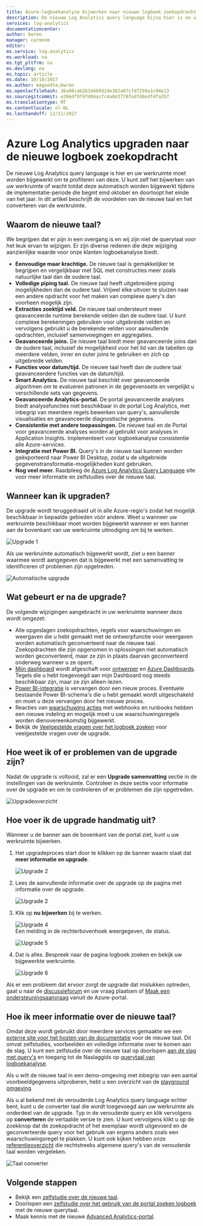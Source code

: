 ```yaml
---
title: Azure-logboekanalyse bijwerken naar nieuwe logboek zoekopdracht | Microsoft Docs
description: De nieuwe Log Analytics query language bijna hier is en u kunt deelnemen aan de openbare preview.  In dit artikel beschrijft de voordelen van de nieuwe taal en het converteren van de werkruimte.
services: log-analytics
documentationcenter: 
author: bwren
manager: carmonm
editor: 
ms.service: log-analytics
ms.workload: na
ms.tgt_pltfrm: na
ms.devlang: na
ms.topic: article
ms.date: 10/10/2017
ms.author: magoedte;bwren
ms.openlocfilehash: 36a08cab2b1d409d2de382a07cfd7259a1c94e13
ms.sourcegitcommit: e266df9f97d04acfc4a843770fadfd8edf4fa2b7
ms.translationtype: MT
ms.contentlocale: nl-NL
ms.lasthandoff: 12/11/2017
---
```

# <a name="azure-log-analytics-upgrade-to-new-log-search"></a>Azure Log Analytics upgraden naar de nieuwe logboek zoekopdracht

De nieuwe Log Analytics query language is hier en uw werkruimte moet worden bijgewerkt om te profiteren van deze.  U kunt zelf het bijwerken van uw werkruimte of wacht totdat deze automatisch worden bijgewerkt tijdens de implementatie-periode die begint eind oktober en doorloopt het einde van het jaar.  In dit artikel beschrijft de voordelen van de nieuwe taal en het converteren van de werkruimte.  

## <a name="why-the-new-language"></a>Waarom de nieuwe taal?
We begrijpen dat er pijn in een overgang is en wij zijn niet de querytaal voor het leuk ervan te wijzigen.  Er zijn diverse redenen die deze wijziging aanzienlijke waarde voor onze klanten logboekanalyse biedt.

- **Eenvoudige maar krachtige.** De nieuwe taal is gemakkelijker te begrijpen en vergelijkbaar met SQL met constructies meer zoals natuurlijke taal dan de oudere taal.
- **Volledige piping taal.**  De nieuwe taal heeft uitgebreidere piping mogelijkheden dan de oudere taal.  Vrijwel elke uitvoer te sluizen naar een andere opdracht voor het maken van complexe query's dan voorheen mogelijk zijn.
- **Extracties zoektijd veld.**  De nieuwe taal ondersteunt meer geavanceerde runtime berekende velden dan de oudere taal.  U kunt complexe berekeningen gebruiken voor uitgebreide velden en vervolgens gebruikt u de berekende velden voor aanvullende opdrachten, inclusief samenvoegingen en aggregaties.
- **Geavanceerde joins.**  De nieuwe taal biedt meer geavanceerde joins dan de oudere taal, inclusief de mogelijkheid voor het lid van de tabellen op meerdere velden, inner en outer joins te gebruiken en zich op uitgebreide velden.
- **Functies voor datum/tijd.**  De nieuwe taal heeft dan de oudere taal geavanceerdere functies van de datum/tijd.
- **Smart Analytics.**  De nieuwe taal beschikt over geavanceerde algoritmen om te evalueren patronen in de gegevenssets en vergelijkt u verschillende sets van gegevens.
- **Geavanceerde Analytics-portal.**  De portal geavanceerde analyses biedt analysefuncties niet beschikbaar in de portal Log Analytics, met inbegrip van meerdere regels bewerken van query's, aanvullende visualisaties en geavanceerde diagnostische gegevens.
- **Consistentie met andere toepassingen.**  De nieuwe taal en de Portal voor geavanceerde analyses worden al gebruikt voor analyses in Application Insights.  Implementeert voor logboekanalyse consistentie alle Azure-services.
- **Integratie met Power BI.** Query's in de nieuwe taal kunnen worden geëxporteerd naar Power BI Desktop, zodat u de uitgebreide gegevenstransformatie-mogelijkheden kunt gebruiken.
- **Nog veel meer.** Raadpleeg de [Azure Log Analytics Query Language](https://docs.loganalytics.io) site voor meer informatie en zelfstudies over de nieuwe taal.


## <a name="when-can-i-upgrade"></a>Wanneer kan ik upgraden?
De upgrade wordt teruggedraaid uit in alle Azure-regio's zodat het mogelijk beschikbaar in bepaalde gebieden vóór andere.  Weet u wanneer uw werkruimte beschikbaar moet worden bijgewerkt wanneer er een banner aan de bovenkant van uw werkruimte uitnodiging om bij te werken.

![Upgrade 1](media/log-analytics-log-search-upgrade/upgrade-01a.png)

Als uw werkruimte automatisch bijgewerkt wordt, ziet u een banner waarmee wordt aangegeven dat is bijgewerkt met een samenvatting te identificeren of problemen zijn opgetreden.

 ![Automatische upgrade](media/log-analytics-log-search-upgrade/auto-upgrade.png)


## <a name="what-happens-after-the-upgrade"></a>Wat gebeurt er na de upgrade?
De volgende wijzigingen aangebracht in uw werkruimte wanneer deze wordt omgezet:

- Alle opgeslagen zoekopdrachten, regels voor waarschuwingen en weergaven die u hebt gemaakt met de ontwerpfunctie voor weergaven worden automatisch geconverteerd naar de nieuwe taal.  Zoekopdrachten die zijn opgenomen in oplossingen niet automatisch worden geconverteerd, maar ze zijn in plaats daarvan geconverteerd onderweg wanneer u ze opent.  
- [Mijn dashboard](log-analytics-dashboards.md) wordt afgeschaft voor [ontwerper](log-analytics-view-designer.md) en [Azure Dashboards](https://docs.microsoft.com/azure/azure-portal/azure-portal-dashboards.md).  Tegels die u hebt toegevoegd aan mijn Dashboard nog steeds beschikbaar zijn, maar ze zijn alleen-lezen.
- [Power BI-integratie](log-analytics-powerbi.md) is vervangen door een nieuw proces.  Eventuele bestaande Power BI-schema's die u hebt gemaakt wordt uitgeschakeld en moet u deze vervangen door het nieuwe proces.
- Reacties van [waarschuwing acties](log-analytics-alerts-actions.md) met webhooks en runbooks hebben een nieuwe indeling en mogelijk moet u uw waarschuwingsregels worden dienovereenkomstig bijgewerkt.
- Bekijk de [Veelgestelde vragen over het logboek zoeken](log-analytics-log-search-faq.md) voor veelgestelde vragen over de upgrade.

## <a name="how-do-i-know-if-there-were-any-issues-from-the-upgrade"></a>Hoe weet ik of er problemen van de upgrade zijn?
Nadat de upgrade is voltooid, zal er een **Upgrade samenvatting** sectie in de instellingen van de werkruimte.  Controleer in deze sectie voor informatie over de upgrade en om te controleren of er problemen die zijn opgetreden.

 ![Upgradeoverzicht](media/log-analytics-log-search-upgrade/upgrade-summary.png)

## <a name="how-do-i-manually-perform-the-upgrade"></a>Hoe voer ik de upgrade handmatig uit?
Wanneer u de banner aan de bovenkant van de portal ziet, kunt u uw werkruimte bijwerken.  

1.  Het upgradeproces start door te klikken op de banner waarin staat dat **meer informatie en upgrade**.

    ![Upgrade 2](media/log-analytics-log-search-upgrade/upgrade-01a.png)<br>

2.  Lees de aanvullende informatie over de upgrade op de pagina met informatie over de upgrade.

    ![Upgrade 2](media/log-analytics-log-search-upgrade/upgrade-03.png)<br>

3.  Klik op **nu bijwerken** bij te werken.

    ![Upgrade 4](media/log-analytics-log-search-upgrade/upgrade-04.png)<br>Een melding in de rechterbovenhoek weergegeven, de status.
    
    ![Upgrade 5](media/log-analytics-log-search-upgrade/upgrade-05.png)

4.  Dat is alles.  Bespreek naar de pagina logboek zoeken en bekijk uw bijgewerkte werkruimte.

    ![Upgrade 6](media/log-analytics-log-search-upgrade/upgrade-06.png)

Als er een probleem dat ervoor zorgt de upgrade dat mislukken optreden, gaat u naar de [discussieforum](https://social.msdn.microsoft.com/Forums/azure/home?forum=opinsights) en uw vraag plaatsen of [Maak een ondersteuningsaanvraag](../azure-supportability/how-to-create-azure-support-request.md) vanuit de Azure-portal.

## <a name="how-do-i-learn-the-new-language"></a>Hoe ik meer informatie over de nieuwe taal?
Omdat deze wordt gebruikt door meerdere services gemaakte we een [externe site voor het hosten van de documentatie](https://docs.loganalytics.io/) voor de nieuwe taal.  Dit omvat zelfstudies, voorbeelden en volledige informatie over te komen aan de slag. U kunt een zelfstudie over de nieuwe taal op doorlopen [aan de slag met query's](https://go.microsoft.com/fwlink/?linkid=856078) en toegang tot de Naslaggids op [querytaal van logboekanalyse](https://go.microsoft.com/fwlink/?linkid=856079).  

Als u wilt de nieuwe taal in een demo-omgeving met inbegrip van een aantal voorbeeldgegevens uitproberen, hebt u een overzicht van de [playground omgeving](https://portal.loganalytics.io/demo#/discover/home).

Als u al bekend met de verouderde Log Analytics query language echter bent, kunt u de converter taal die wordt toegevoegd aan uw werkruimte als onderdeel van de upgrade.  Typ in de verouderde query en klik vervolgens op **converteren** de vertaalde versie te zien.  U kunt vervolgens klikt u op de zoekknop dat de zoekopdracht of het exemplaar wordt uitgevoerd en de geconverteerde query voor het gebruik van ergens anders zoals een waarschuwingsregel te plakken.  U kunt ook kijken hebben onze [referentieoverzicht](log-analytics-log-search-transition.md) die rechtstreeks algemene query's van de verouderde taal worden vergeleken.

![Taal converter](media/log-analytics-log-search-upgrade/language-converter.png)


## <a name="next-steps"></a>Volgende stappen
- Bekijk een [zelfstudie over de nieuwe taal](https://go.microsoft.com/fwlink/?linkid=856078).
- Doorlopen een [zelfstudie over het gebruik van de portal zoeken logboek](log-analytics-log-search-log-search-portal.md) met de nieuwe querytaal.
- Maak kennis met de nieuwe [Advanced Analytics-portal](https://go.microsoft.com/fwlink/?linkid=856587).
